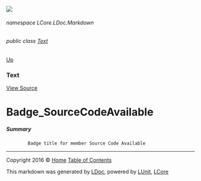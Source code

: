 ![](Content/LDoc-banner-small.png "")

###### namespace LCore.LDoc.Markdown

###### public class [Text](docs/Text.md)
[Up](docs/Text.md)

### Text
[View Source](Markdown/Text/Text.cs)

# Badge_SourceCodeAvailable

##### Summary

            Badge title for member Source Code Available
            



---

Copyright 2016 &copy; [Home](../README.md) [Table of Contents](../TableOfContents.md)

This markdown was generated by [LDoc](https://github.com/CodeSingularity/LDoc), powered by [LUnit](https://github.com/CodeSingularity/LUnit), [LCore](https://github.com/CodeSingularity/LCore)
